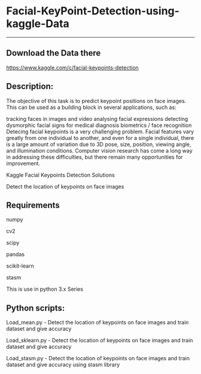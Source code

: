 # Facial-KeyPoint-Detection-using-kaggle-Data
------------------------------------------------

Download the Data there 
----------------------
https://www.kaggle.com/c/facial-keypoints-detection

Description:
-----------
The objective of this task is to predict keypoint positions on face images. This can be used as a building block in several applications, such as:

tracking faces in images and video
analysing facial expressions
detecting dysmorphic facial signs for medical diagnosis
biometrics / face recognition
Detecing facial keypoints is a very challenging problem.  Facial features vary greatly from one individual to another, and even for a single individual, there is a large amount of variation due to 3D pose, size, position, viewing angle, and illumination conditions. Computer vision research has come a long way in addressing these difficulties, but there remain many opportunities for improvement.



Kaggle Facial Keypoints Detection Solutions

Detect the location of keypoints on face images


Requirements
------------
numpy

cv2

scipy

pandas

scikit-learn

stasm


This is use in python 3.x Series

Python scripts:
--------------
Load_mean.py - Detect the location of keypoints on face images and train dataset and give accuracy 

Load_sklearn.py - Detect the location of keypoints on face images and train dataset and give accuracy 

Load_stasm.py - Detect the location of keypoints on face images and train dataset and give accuracy using stasm library 
